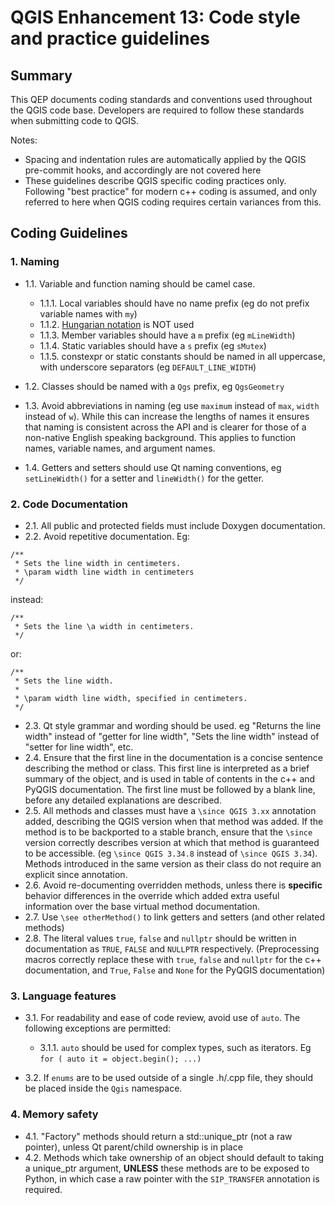 # QGIS Enhancement 13: Code style and practice guidelines

## Summary

This QEP documents coding standards and conventions used throughout the QGIS code base. Developers are required to follow these standards when submitting code to QGIS.

Notes:

- Spacing and indentation rules are automatically applied by the QGIS pre-commit hooks, and accordingly are not covered here
- These guidelines describe QGIS specific coding practices only. Following "best practice" for modern c++ coding is assumed, and only referred to here when QGIS coding requires certain variances from this.

## Coding Guidelines

### 1. Naming

- 1.1. Variable and function naming should be camel case.

  - 1.1.1. Local variables should have no name prefix (eg do not prefix variable names with ``my``)
  - 1.1.2. [Hungarian notation](https://en.m.wikipedia.org/wiki/Hungarian_notation) is NOT used
  - 1.1.3. Member variables should have a ``m`` prefix (eg ``mLineWidth``)
  - 1.1.4. Static variables should have a ``s`` prefix (eg ``sMutex``)
  - 1.1.5. constexpr or static constants should be named in all uppercase, with underscore separators (eg ``DEFAULT_LINE_WIDTH``)
- 1.2. Classes should be named with a ``Qgs`` prefix, eg ``QgsGeometry``
- 1.3. Avoid abbreviations in naming (eg use ``maximum`` instead of ``max``, ``width`` instead of ``w``). While
  this can increase the lengths of names it ensures that naming is consistent across the API and
  is clearer for those of a non-native English speaking background. This applies to function names,
  variable names, and argument names.
- 1.4. Getters and setters should use Qt naming conventions, eg ``setLineWidth()`` for a setter and
  ``lineWidth()`` for the getter.

### 2. Code Documentation

- 2.1. All public and protected fields must include Doxygen documentation.
- 2.2. Avoid repetitive documentation. Eg:


```
/**
 * Sets the line width in centimeters.
 * \param width line width in centimeters
 */
```
  
  instead:

```
/**
 * Sets the line \a width in centimeters.
 */
```

  or:

```
/**
 * Sets the line width.
 *
 * \param width line width, specified in centimeters.
 */
```

- 2.3. Qt style grammar and wording should be used. eg "Returns the line width" instead of "getter for line width", "Sets the line width" instead of "setter for line width", etc.
- 2.4. Ensure that the first line in the documentation is a concise sentence describing the method or class. This first line is interpreted as a brief summary of the object, and is used in table of contents in the c++ and PyQGIS documentation. The first line must be followed by a blank line, before any detailed explanations are described.
- 2.5. All methods and classes must have a ``\since QGIS 3.xx`` annotation added, describing the QGIS version when
  that method was added. If the method is to be backported to a stable branch, ensure that the ``\since``
  version correctly describes version at which that method is guaranteed to be accessible. (eg ``\since QGIS 3.34.8``
  instead of ``\since QGIS 3.34``). Methods introduced in the same version as their class do not require an explicit since annotation.
- 2.6. Avoid re-documenting overridden methods, unless there is **specific** behavior differences in the override
  which added extra useful information over the base virtual method documentation.
- 2.7. Use ``\see otherMethod()`` to link getters and setters (and other related methods)
- 2.8. The literal values ``true``, ``false`` and ``nullptr`` should be written in documentation as ``TRUE``, ``FALSE`` and ``NULLPTR`` respectively. (Preprocessing macros correctly replace these with ``true``, ``false`` and ``nullptr`` for the c++ documentation, and ``True``, ``False`` and ``None`` for the PyQGIS documentation)



### 3. Language features

- 3.1. For readability and ease of code review, avoid use of ``auto``. The following exceptions are permitted:

  - 3.1.1. ``auto`` should be used for complex types, such as iterators. Eg ``for ( auto it = object.begin(); ...)``
  
- 3.2. If ``enums`` are to be used outside of a single .h/.cpp file, they should be placed inside the ``Qgis`` namespace.

### 4. Memory safety

- 4.1. "Factory" methods should return a std::unique_ptr (not a raw pointer), unless Qt parent/child
  ownership is in place
- 4.2. Methods which take ownership of an object should default to taking a unique_ptr argument, **UNLESS**
  these methods are to be exposed to Python, in which case a raw pointer with the ``SIP_TRANSFER`` annotation
  is required.

